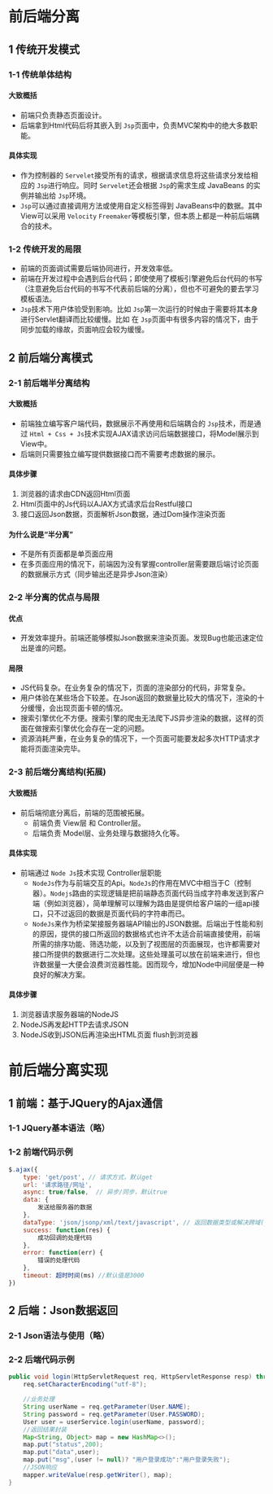 # 前后端分离

## 1 传统开发模式

### 1-1 传统单体结构

#### 大致概括

* 前端只负责静态页面设计。
* 后端拿到Html代码后将其嵌入到 `Jsp`页面中，负责MVC架构中的绝大多数职能。

#### 具体实现

* 作为控制器的 `Servelet`接受所有的请求，根据请求信息将这些请求分发给相应的 `Jsp`进行响应。同时 `Servelet`还会根据 `Jsp`的需求生成 JavaBeans 的实例并输出给 `Jsp`环境。
* `Jsp`可以通过直接调用方法或使用自定义标签得到 JavaBeans中的数据。其中 View可以采用 `Velocity` `Freemaker`等模板引擎，但本质上都是一种前后端耦合的技术。

### 1-2 传统开发的局限

* 前端的页面调试需要后端协同进行，开发效率低。
* 前端在开发过程中会遇到后台代码；即使使用了模板引擎避免后台代码的书写（注意避免后台代码的书写不代表前后端的分离），但也不可避免的要去学习模板语法。
* `Jsp`技术下用户体验受到影响。比如 `Jsp`第一次运行的时候由于需要将其本身进行Servlet翻译而比较缓慢。比如 在 `Jsp`页面中有很多内容的情况下，由于同步加载的缘故，页面响应会较为缓慢。



## 2 前后端分离模式

### 2-1 前后端半分离结构

#### 大致概括

* 前端独立编写客户端代码，数据展示不再使用和后端耦合的 `Jsp`技术，而是通过 `Html + Css + Js`技术实现AJAX请求访问后端数据接口，将Model展示到View中。
* 后端则只需要独立编写提供数据接口而不需要考虑数据的展示。

#### 具体步骤

1. 浏览器的请求由CDN返回Html页面
2. Html页面中的Js代码以AJAX方式请求后台Restful接口
3. 接口返回Json数据，页面解析Json数据，通过Dom操作渲染页面



#### 为什么说是“半分离”

* 不是所有页面都是单页面应用
* 在多页面应用的情况下，前端因为没有掌握controller层需要跟后端讨论页面的数据展示方式（同步输出还是异步Json渲染）



### 2-2 半分离的优点与局限

#### 优点

* 开发效率提升。前端还能够模拟Json数据来渲染页面。发现Bug也能迅速定位出是谁的问题。

#### 局限

* JS代码复杂。在业务复杂的情况下，页面的渲染部分的代码，非常复杂。
* 用户体验在某些场合下较差。在Json返回的数据量比较大的情况下，渲染的十分缓慢，会出现页面卡顿的情况。
* 搜索引擎优化不方便。搜索引擎的爬虫无法爬下JS异步渲染的数据，这样的页面在做搜索引擎优化会存在一定的问题。
* 资源消耗严重，在业务复杂的情况下，一个页面可能要发起多次HTTP请求才能将页面渲染完毕。



### 2-3 前后端分离结构(拓展)

#### 大致概括

* 前后端彻底分离后，前端的范围被拓展。
  * 前端负责 View层 和 Controller层。
  * 后端负责 Model层、业务处理与数据持久化等。

#### 具体实现

* 前端通过 `Node Js`技术实现 Controller层职能
  *  `NodeJs`作为与前端交互的Api。`NodeJs`的作用在MVC中相当于C（控制器）。`Nodejs`路由的实现逻辑是把前端静态页面代码当成字符串发送到客户端（例如浏览器），简单理解可以理解为路由是提供给客户端的一组api接口，只不过返回的数据是页面代码的字符串而已。
  * `NodeJs`来作为桥梁架接服务器端API输出的JSON数据。后端出于性能和别的原因，提供的接口所返回的数据格式也许不太适合前端直接使用，前端所需的排序功能、筛选功能，以及到了视图层的页面展现，也许都需要对接口所提供的数据进行二次处理。这些处理虽可以放在前端来进行，但也许数据量一大便会浪费浏览器性能。因而现今，增加Node中间层便是一种良好的解决方案。

#### 具体步骤

1. 浏览器请求服务器端的NodeJS
2. NodeJS再发起HTTP去请求JSON
3. NodeJS收到JSON后再渲染出HTML页面 flush到浏览器



# 前后端分离实现

## 1 前端：基于JQuery的Ajax通信

### 1-1 JQuery基本语法（略）

### 1-2 前端代码示例

```javascript
$.ajax({
    type: 'get/post', // 请求方式，默认get
    url: '请求路径/网址',
    async: true/false,  // 异步/同步，默认true
    data: {
        发送给服务器的数据
    },
    dataType: 'json/jsonp/xml/text/javascript', // 返回数据类型或解决跨域(jsonp)，默认json
    success: function(res) {
        成功回调的处理代码
    },
    error: function(err) {
        错误的处理代码
    },
    timeout: 超时时间(ms) //默认值是3000
})
```



## 2 后端：Json数据返回

### 2-1 Json语法与使用（略）

### 2-2 后端代码示例

```java
public void login(HttpServletRequest req, HttpServletResponse resp) throws IOException {
    req.setCharacterEncoding("utf-8");

    //业务处理
    String userName = req.getParameter(User.NAME);
    String password = req.getParameter(User.PASSWORD);
    User user = userService.login(userName, password);
    //返回结果封装
    Map<String, Object> map = new HashMap<>();
    map.put("status",200);
    map.put("data",user);
    map.put("msg",(user != null)? "用户登录成功":"用户登录失败");
    //JSON响应
    mapper.writeValue(resp.getWriter(), map);
}
```





